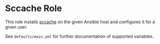 Sccache Role
============

This role installs [sccache][sccache] on the given Ansible host and configures it for a
given user.

See `defaults/main.yml` for further documentation of supported variables.


[sccache]: https://github.com/mozilla/sccache
